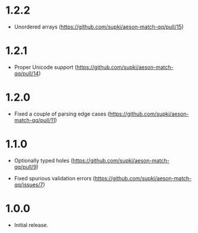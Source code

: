 1.2.2
=====

  * Unordered arrays (https://github.com/supki/aeson-match-qq/pull/15)

1.2.1
=====

  * Proper Unicode support (https://github.com/supki/aeson-match-qq/pull/14)

1.2.0
=====

  * Fixed a couple of parsing edge cases (https://github.com/supki/aeson-match-qq/pull/11)

1.1.0
=====

  * Optionally typed holes (https://github.com/supki/aeson-match-qq/pull/9)

  * Fixed spurious validation errors (https://github.com/supki/aeson-match-qq/issues/7)

1.0.0
=====

  * Initial release.
